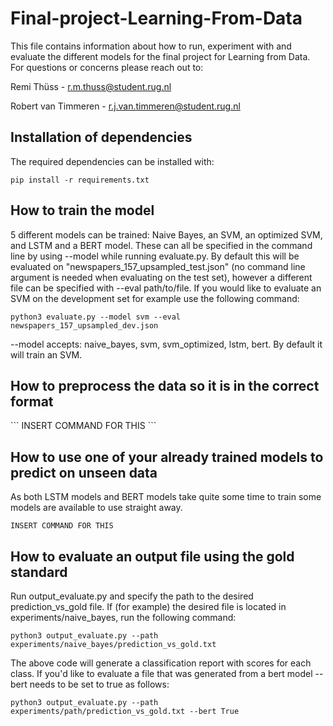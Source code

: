 # Final-project-Learning-From-Data
This file contains information about how to run, experiment with and evaluate the different models for the final project for Learning from Data. For questions or concerns please reach out to:

Remi Thüss - r.m.thuss@student.rug.nl

Robert van Timmeren - r.j.van.timmeren@student.rug.nl

<h2>Installation of dependencies</h2>

The required dependencies can be installed with:
```
pip install -r requirements.txt
```

<h2>How to train the model</h2>

5 different models can be trained: Naive Bayes, an SVM, an optimized SVM, and LSTM and a BERT model. These can all be specified in the command line by using --model <model> while running evaluate.py. By default this will be evaluated on "newspapers_157_upsampled_test.json" (no command line argument is needed when evaluating on the test set), however a different file can be specified with --eval path/to/file. If you would like to evaluate an SVM on the development set for example use the following command:

```
python3 evaluate.py --model svm --eval newspapers_157_upsampled_dev.json
```
--model accepts: naive_bayes, svm, svm_optimized, lstm, bert. By default it will train an SVM.
<h2>How to preprocess the data so it is in the correct format</h2>  
 ```
 INSERT COMMAND FOR THIS
 ```
<h2>How to use one of your already trained models to predict on unseen data</h2>

 As both LSTM models and BERT models take quite some time to train some models are available to use straight away. 
 ```
 INSERT COMMAND FOR THIS
 ```
 
<h2>How to evaluate an output file using the gold standard</h2>

Run output_evaluate.py and specify the path to the desired prediction_vs_gold file. If (for example) the desired file is located in experiments/naive_bayes, run the following command:
```
python3 output_evaluate.py --path experiments/naive_bayes/prediction_vs_gold.txt
```
The above code will generate a classification report with scores for each class.
If you'd like to evaluate a file that was generated from a bert model --bert needs to be set to true as follows:
```
python3 output_evaluate.py --path experiments/path/prediction_vs_gold.txt --bert True
```
